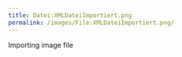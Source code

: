 ```yaml
---
title: Datei:XMLDateiImportiert.png
permalink: /images/File:XMLDateiImportiert.png/
---
```


Importing image file